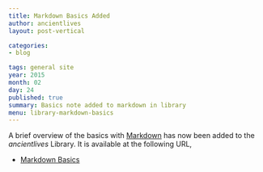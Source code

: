 ```yaml
---
title: Markdown Basics Added
author: ancientlives
layout: post-vertical

categories:
- blog

tags: general site
year: 2015
month: 02
day: 24
published: true
summary: Basics note added to markdown in library
menu: library-markdown-basics
---
```


A brief overview of the basics with [Markdown](http://daringfireball.net/projects/markdown/) has now been added to the *ancientlives* Library. It is available at the following URL,

* [Markdown Basics](/library/notes/markdown-basics/)


